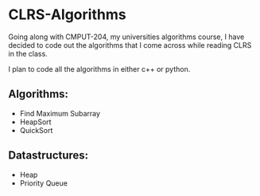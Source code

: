 # CLRS-Algorithms
Going along with CMPUT-204, my universities algorithms course, I have decided to code out the algorithms that I come across while reading CLRS in the class.

I plan to code all the algorithms in either c++ or python.

## Algorithms:
- Find Maximum Subarray
- HeapSort
- QuickSort

## Datastructures:
- Heap 
- Priority Queue